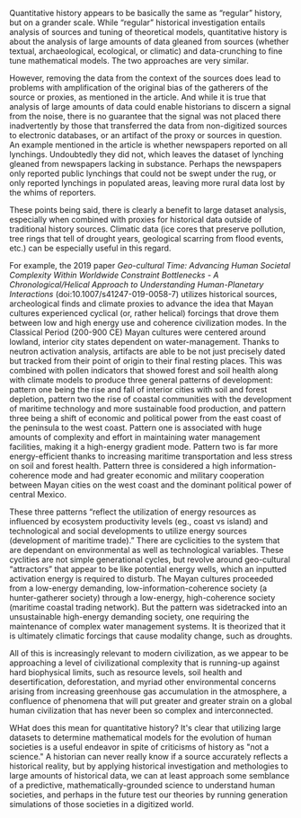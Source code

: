 Quantitative history appears to be basically the same as “regular” history, but on a grander scale. While “regular” historical investigation entails analysis of sources and tuning of theoretical models, quantitative history is about the analysis of large amounts of data gleaned from sources (whether textual, archaeological, ecological, or climatic) and data-crunching to fine tune mathematical models. The two approaches are very similar. 

However, removing the data from the context of the sources does lead to problems with amplification of the original bias of the gatherers of the source or proxies, as mentioned in the article. And while it is true that analysis of large amounts of data could enable historians to discern a signal from the noise, there is no guarantee that the signal was not placed there inadvertently by those that transferred the data from non-digitized sources to electronic databases, or an artifact of the proxy or sources in question. An example mentioned in the article is whether newspapers reported on all lynchings. Undoubtedly they did not, which leaves the dataset of lynching gleaned from newspapers lacking in substance. Perhaps the newspapers only reported public lynchings that could not be swept under the rug, or only reported lynchings in populated areas, leaving more rural data lost by the whims of reporters.

These points being said, there is clearly a benefit to large dataset analysis, especially when combined with proxies for historical data outside of traditional history sources. Climatic data (ice cores that preserve pollution, tree rings that tell of drought years, geological scarring from flood events, etc.) can be especially useful in this regard.

For example, the 2019 paper *Geo-cultural Time: Advancing Human Societal Complexity Within Worldwide Constraint Bottlenecks - A Chronological/Helical Approach to Understanding Human-Planetary Interactions* (doi:10.1007/s41247-019-0058-7) utilizes historical sources, archeological finds and climate proxies to advance the idea that Mayan cultures experienced cyclical (or, rather helical) forcings that drove them between low and high energy use and coherence civilization modes. In the Classical Period (200-900 CE) Mayan cultures were centered around lowland, interior city states dependent on water-management. Thanks to neutron activation analysis, artifacts are able to be not just precisely dated but tracked from their point of origin to their final resting places. This was combined with pollen indicators that showed forest and soil health along with climate models to produce three general patterns of development: pattern one being the rise and fall of interior cities with soil and forest depletion, pattern two the rise of coastal communities with the development of maritime technology and more sustainable food production, and pattern three being a shift of economic and political power from the east coast of the peninsula to the west coast. Pattern one is associated with huge amounts of complexity and effort in maintaining water management facilities, making it a high-energy gradient mode. Pattern two is far more energy-efficient thanks to increasing maritime transportation and less stress on soil and forest health. Pattern three is considered a high information-coherence mode and had greater economic and military cooperation between Mayan cities on the west coast and the dominant political power of central Mexico.

These three patterns “reflect the utilization of energy resources as influenced by ecosystem productivity levels (eg., coast vs island) and technological and social developments to utilize energy sources (development of maritime trade).” There are cyclicities to the system that are dependant on environmental as well as technological variables. These cyclities are not simple generational cycles, but revolve around geo-cultural “attractors” that appear to be like potential energy wells, which an inputted activation energy is required to disturb. The Mayan cultures proceeded from a low-energy demanding, low-information-coherence society (a hunter-gatherer society) through a low-energy, high-coherence society (maritime coastal trading network). But the pattern was sidetracked into an unsustainable high-energy demanding society, one requiring the maintenance of complex water management systems. It is theorized that it is ultimately climatic forcings that cause modality change, such as droughts.

All of this is increasingly relevant to modern civilization, as we appear to be approaching a level of civilizational complexity that is running-up against hard biophysical limits, such as resource levels, soil health and desertification, deforestation, and myriad other environmental concerns arising from increasing greenhouse gas accumulation in the atmosphere, a confluence of phenomena that will put greater and greater strain on a global human civilization that has never been so complex and interconnected.

WHat does this mean for quantitative history? It's clear that utilizing large datasets to determine mathematical models for the evolution of human societies is a useful endeavor in spite of criticisms of history as "not a science." A historian can never really know if a source accurately reflects a historical reality, but by applying historical investigation and methologies to large amounts of historical data, we can at least approach some semblance of a predictive, mathematically-grounded science to understand human societies, and perhaps in the future test our theories by running generation simulations of those societies in a digitized world.
